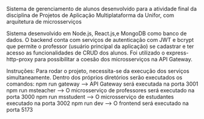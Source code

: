 Sistema de gerenciamento de alunos desenvolvido para a atividade final da disciplina de Projetos de Aplicação Multiplataforma da Unifor, com arquitetura de microsserviços

Sistema desenvolvido em Node.js, React.js,e MongoDB como banco de dados. O backend conta com serviços de autenticação com JWT e bcrypt que permite o professor (usuário principal da aplicação) se cadastrar e ter acesso as funcionalidades de CRUD dos alunos. Foi utilizado o express-http-proxy para possibilitar a coesão dos microsserviços na API Gateway.


Instruções:
Para rodar o projeto, necessita-se da execução dos serviços simultaneamente.
Dentro dos próprios diretórios serão executados os comandos:
npm run gateway --> API Gateway será executada na porta 3001
npm run msteacher --> O microsserviço de professores será executado na porta 3000
npm run msstudent --> O microsserviço de estudantes executado na porta 3002
npm run dev --> O frontend será executado na porta 5173

